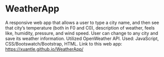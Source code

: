 # WeatherApp

A responsive web app that allows a user to type a city name, and then see that city’s temperature (both in F0 and C0), description of weather, feels like, humidity, pressure, and wind speed. User can change to any city and save its weather information.
Utilized OpenWeather API.
Used: JavaScript, CSS/Bootswatch/Bootstrap, HTML.
Link to this web app: https://xuantle.github.io/WeatherApp/
